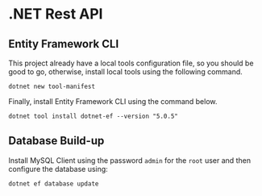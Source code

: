 # .NET Rest API

## Entity Framework CLI

This project already have a local tools configuration file, so you should be good to go, otherwise, install local tools using the following command.

```
dotnet new tool-manifest
```

Finally, install Entity Framework CLI using the command below.

 ```
 dotnet tool install dotnet-ef --version "5.0.5"
 ```
 
 ## Database Build-up
 
 Install MySQL Client using the password `admin` for the `root` user and then configure the database using:
 
 ```
 dotnet ef database update
 ```
